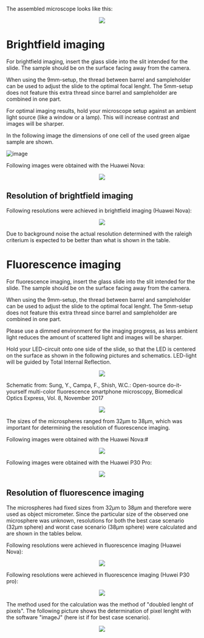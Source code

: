 The assembled microscope looks like this:

<p align="center">
  <img src="https://user-images.githubusercontent.com/58549170/114880475-636ad100-9e02-11eb-917e-3969230fc221.png">
</p>

# Brightfield imaging

For brightfield imaging, insert the glass slide into the slit intended for the slide. 
The sample should be on the surface facing away from the camera. 

When using the 9mm-setup, the thread between barrel and sampleholder can be used to adjust the slide to the optimal focal lenght. 
The 5mm-setup does not feature this extra thread since barrel and sampleholder are combined in one part. 

For optimal imaging results, hold your microscope setup against an ambient light source (like a window or a lamp). This will increase contrast and images will be sharper.

In the following image the dimensions of one cell of the used green algae sample are shown. 

![image](https://user-images.githubusercontent.com/58549149/115147123-c3a78000-a059-11eb-80f1-81225e751745.png)




Following images were obtained with the Huawei Nova:

<p align="center">
  <img src="https://user-images.githubusercontent.com/58549170/111808656-802fe980-88d4-11eb-8fb1-70a97a143acb.png">
</p>



## Resolution of brightfield imaging

Following resolutions were achieved in brightfield imaging (Huawei Nova):


<p align="center">
  <img src="https://user-images.githubusercontent.com/58549170/114883228-0290c800-9e05-11eb-9543-5c27217dec4f.png">
</p>

Due to background noise the actual resolution determined with the raleigh criterium is expected to be better than what is shown in the table. 


# Fluorescence imaging

For fluorescence imaging, insert the glass slide into the slit intended for the slide. 
The sample should be on the surface facing away from the camera. 

When using the 9mm-setup, the thread between barrel and sampleholder can be used to adjust the slide to the optimal focal lenght. 
The 5mm-setup does not feature this extra thread since barrel and sampleholder are combined in one part. 

Please use a dimmed environment for the imaging progress, as less ambient light reduces the amount of scattered light and images will be sharper.

Hold your LED-circuit onto one side of the slide, so that the LED is centered on the surface as shown in the following pictures and schematics. LED-light will be guided by Total Internal Reflection. 

<p align="center">
  <img src="https://user-images.githubusercontent.com/58549170/111811531-6b088a00-88d7-11eb-9411-250b065bc76b.png">
</p>


Schematic from: Sung, Y., Campa, F., Shish, W.C.: Open-source do-it-yourself multi-color fluorescence smartphone microscopy, Biomedical Optics Express, Vol. 8, November 2017


<p align="center">
  <img src="https://user-images.githubusercontent.com/58549170/111810841-bb331c80-88d6-11eb-9e74-58b2c9f9c7bf.png">
</p>


The sizes of the microspheres ranged from 32µm to 38µm, which was important for determining the resolution of fluorescence imaging.

Following images were obtained with the Huawei Nova:#


<p align="center">
  <img src="https://user-images.githubusercontent.com/58549170/111811835-c5a1e600-88d7-11eb-8dc1-f20176f3e3fc.png">
</p>



Following images were obtained with the Huawei P30 Pro:


<p align="center">
  <img src="https://user-images.githubusercontent.com/58549170/111812108-0e599f00-88d8-11eb-843b-f761433af32b.png">
</p>


## Resolution of fluorescence imaging

The microspheres had fixed sizes from 32µm to 38µm and therefore were used as object micrometer. Since the particular size of the observed one microsphere was unknown, resolutions for both the best case scenario (32µm sphere) and worst case scenario (38µm sphere) were calculated and are shown in the tables below.

Following resolutions were achieved in fluorescence imaging (Huawei Nova):


<p align="center">
  <img src="https://user-images.githubusercontent.com/58549170/114883133-ea20ad80-9e04-11eb-845b-7afa7cdfcea8.png">
</p>


Following resolutions were achieved in fluorescence imaging (Huwei P30 pro):


<p align="center">
  <img src="https://user-images.githubusercontent.com/58549170/114883071-dd9c5500-9e04-11eb-9d08-39087823806d.png">
</p>






The method used for the calculation was the method of "doubled lenght of pixels". The following picture shows the determination of pixel lenght with the software "imageJ" (here ist if for best case scenario).


<p align="center">
  <img src="https://user-images.githubusercontent.com/58549170/114882545-58b13b80-9e04-11eb-8c8b-2308e3ac2c22.png">
</p>

